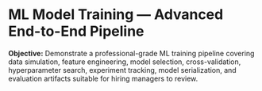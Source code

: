# ML Model Training — Advanced End-to-End Pipeline

**Objective:** Demonstrate a professional-grade ML training pipeline covering data simulation, feature engineering, model selection, cross-validation, hyperparameter search, experiment tracking, model serialization, and evaluation artifacts suitable for hiring managers to review.
